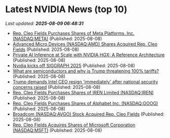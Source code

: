 # Latest NVIDIA News (top 10)
_Last updated: **2025-08-09 06:48:31**_

- [Rep. Cleo Fields Purchases Shares of Meta Platforms, Inc. (NASDAQ:META)](https://www.etfdailynews.com/2025/08/08/rep-cleo-fields-purchases-shares-of-meta-platforms-inc-nasdaqmeta/) (Published: 2025-08-08)
- [Advanced Micro Devices (NASDAQ:AMD) Shares Acquired Rep. Cleo Fields](https://www.etfdailynews.com/2025/08/08/advanced-micro-devices-nasdaqamd-shares-acquired-rep-cleo-fields/) (Published: 2025-08-08)
- [Private AI Inference at Scale with NVIDIA HGX: A Reference Architecture](https://www.ntpro.nl/blog/archives/3826-Private-AI-Inference-at-Scale-with-NVIDIA-HGX-A-Reference-Architecture.html) (Published: 2025-08-08)
- [Nvidia kicks off SIGGRAPH 2025](https://www.madshrimps.be/news/nvidia-kicks-off-siggraph-2025/) (Published: 2025-08-08)
- [What are semiconductors and why is Trump threatening 100% tariffs?](https://www.bbc.com/news/articles/cly3r664q1eo?xtor=AL-72-%5Bpartner%5D-%5Byahoo.north.america%5D-%5Bheadline%5D-%5Bnews%5D-%5Bbizdev%5D-%5Bisapi%5D) (Published: 2025-08-08)
- [Trump demands Intel CEO resign 'immediately' after national security concerns raised](https://www.thejournal.ie/trump-demands-intel-ceo-resign-immediately-after-national-security-concerns-raised-6785463-Aug2025/) (Published: 2025-08-08)
- [Rep. Cleo Fields Purchases Shares of IREN Limited (NASDAQ:IREN)](https://www.etfdailynews.com/2025/08/08/rep-cleo-fields-purchases-shares-of-iren-limited-nasdaqiren/) (Published: 2025-08-08)
- [Rep. Cleo Fields Purchases Shares of Alphabet Inc. (NASDAQ:GOOG)](https://www.etfdailynews.com/2025/08/08/rep-cleo-fields-purchases-shares-of-alphabet-inc-nasdaqgoog-2/) (Published: 2025-08-08)
- [Broadcom (NASDAQ:AVGO) Stock Acquired Rep. Cleo Fields](https://www.etfdailynews.com/2025/08/08/broadcom-nasdaqavgo-stock-acquired-rep-cleo-fields/) (Published: 2025-08-08)
- [Rep. Cleo Fields Acquires Shares of Microsoft Corporation (NASDAQ:MSFT)](https://www.etfdailynews.com/2025/08/08/rep-cleo-fields-acquires-shares-of-microsoft-corporation-nasdaqmsft/) (Published: 2025-08-08)
